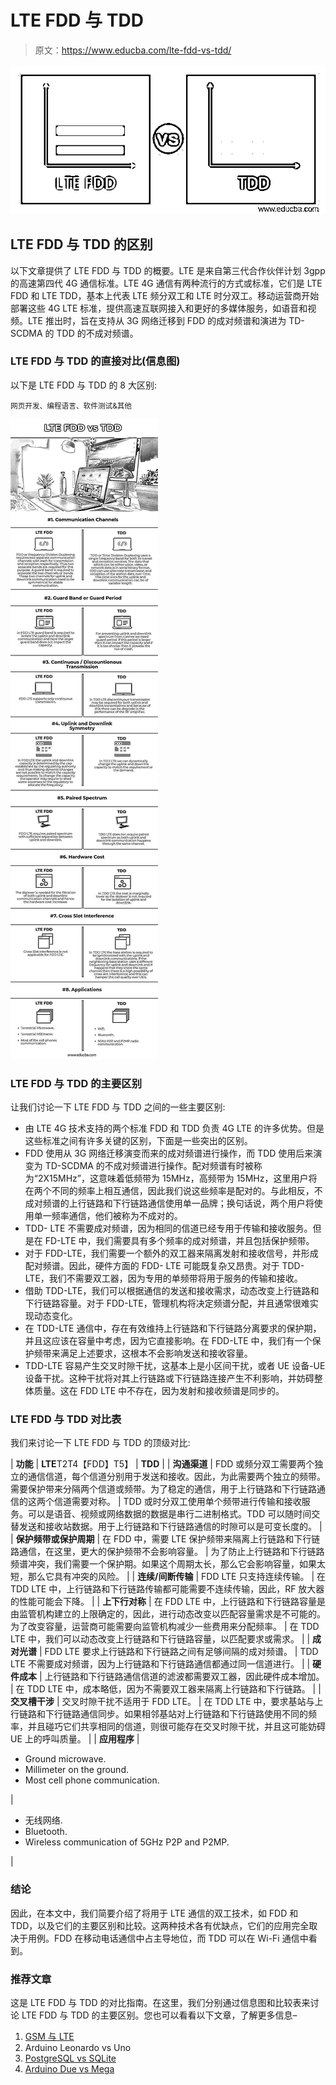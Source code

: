 # LTE FDD 与 TDD

> 原文：<https://www.educba.com/lte-fdd-vs-tdd/>

![LTE FDD vs TDD](img/9e57d174181ae2cce15a1327f579a9ca.png)



## LTE FDD 与 TDD 的区别

以下文章提供了 LTE FDD 与 TDD 的概要。LTE 是来自第三代合作伙伴计划 3gpp 的高速第四代 4G 通信标准。LTE 4G 通信有两种流行的方式或标准，它们是 LTE FDD 和 LTE TDD，基本上代表 LTE 频分双工和 LTE 时分双工。移动运营商开始部署这些 4G LTE 标准，提供高速互联网接入和更好的多媒体服务，如语音和视频。LTE 推出时，旨在支持从 3G 网络迁移到 FDD 的成对频谱和演进为 TD- SCDMA 的 TDD 的不成对频谱。

### LTE FDD 与 TDD 的直接对比(信息图)

以下是 LTE FDD 与 TDD 的 8 大区别:

<small>网页开发、编程语言、软件测试&其他</small>

![LTE-FDD-vs-TDD-info](img/d5bd2f2142cb4bbd5e40cecda6202e59.png)



### LTE FDD 与 TDD 的主要区别

让我们讨论一下 LTE FDD 与 TDD 之间的一些主要区别:

*   由 LTE 4G 技术支持的两个标准 FDD 和 TDD 负责 4G LTE 的许多优势。但是这些标准之间有许多关键的区别，下面是一些突出的区别。
*   FDD 使用从 3G 网络迁移演变而来的成对频谱进行操作，而 TDD 使用后来演变为 TD-SCDMA 的不成对频谱进行操作。配对频谱有时被称为“2X15MHz”，这意味着低频带为 15MHz，高频带为 15MHz，这里用户将在两个不同的频率上相互通信，因此我们说这些频率是配对的。与此相反，不成对频谱的上行链路和下行链路通信使用单一品牌；换句话说，两个用户将使用单一频率通信，他们被称为不成对的。
*   TDD- LTE 不需要成对频谱，因为相同的信道已经专用于传输和接收服务。但是在 FD-LTE 中，我们需要具有多个频率的成对频谱，并且包括保护频带。
*   对于 FDD-LTE，我们需要一个额外的双工器来隔离发射和接收信号，并形成配对频谱。因此，硬件方面的 FDD- LTE 可能既复杂又昂贵。对于 TDD- LTE，我们不需要双工器，因为专用的单频带将用于服务的传输和接收。
*   借助 TDD-LTE，我们可以根据通信的发送和接收需求，动态改变上行链路和下行链路容量。对于 FDD-LTE，管理机构将决定频谱分配，并且通常很难实现动态变化。
*   在 TDD-LTE 通信中，存在有效维持上行链路和下行链路分离要求的保护期，并且这应该在容量中考虑，因为它直接影响。在 FDD-LTE 中，我们有一个保护频带来满足上述要求，这根本不会影响发送和接收容量。
*   TDD-LTE 容易产生交叉时隙干扰，这基本上是小区间干扰，或者 UE 设备-UE 设备干扰。这种干扰将对其上行链路或下行链路连接产生不利影响，并妨碍整体质量。这在 FDD LTE 中不存在，因为发射和接收频谱是同步的。

### LTE FDD 与 TDD 对比表

我们来讨论一下 LTE FDD 与 TDD 的顶级对比:

| **功能** | **LTE**T2T4【FDD】T5】 | **TDD** |
| **沟通渠道** | FDD 或频分双工需要两个独立的通信信道，每个信道分别用于发送和接收。因此，为此需要两个独立的频带。需要保护带来分隔两个信道或频带。为了稳定的通信，用于上行链路和下行链路通信的这两个信道需要对称。 | TDD 或时分双工使用单个频带进行传输和接收服务。可以是语音、视频或网络数据的数据是串行二进制格式。TDD 可以随时间交替发送和接收站数据。用于上行链路和下行链路通信的时隙可以是可变长度的。 |
| **保护频带或保护周期** | 在 FDD 中，需要 LTE 保护频带来隔离上行链路和下行链路通信，在这里，更大的保护频带不会影响容量。 | 为了防止上行链路和下行链路频谱冲突，我们需要一个保护期。如果这个周期太长，那么它会影响容量，如果太短，那么它具有冲突的风险。 |
| **连续/间断传输** | FDD LTE 只支持连续传输。 | 在 TDD LTE 中，上行链路和下行链路传输都可能需要不连续传输，因此，RF 放大器的性能可能会下降。 |
| **上下行对称** | 在 FDD LTE 中，上行链路和下行链路容量是由监管机构建立的上限确定的，因此，进行动态改变以匹配容量需求是不可能的。为了改变容量，运营商可能需要向监管机构减少一些费用来分配频率。 | 在 TDD LTE 中，我们可以动态改变上行链路和下行链路容量，以匹配要求或需求。 |
| **成对光谱** | FDD LTE 要求上行链路和下行链路之间有足够间隔的成对频谱。 | TDD LTE 不需要成对频谱，因为上行链路和下行链路通信都通过同一信道进行。 |
| **硬件成本** | 上行链路和下行链路通信信道的滤波都需要双工器，因此硬件成本增加。 | 在 TDD LTE 中，成本略低，因为不需要双工器来隔离上行链路和下行链路。 |
| **交叉槽干涉** | 交叉时隙干扰不适用于 FDD LTE。 | 在 TDD LTE 中，要求基站与上行链路和下行链路通信同步。如果相邻基站对上行链路和下行链路使用不同的频率，并且碰巧它们共享相同的信道，则很可能存在交叉时隙干扰，并且这可能妨碍 UE 上的呼叫质量。 |
| **应用程序** | 

*   Ground microwave.
*   Millimeter on the ground.
*   Most cell phone communication.

 | 

*   无线网络.
*   Bluetooth.
*   Wireless communication of 5GHz P2P and P2MP.

 |

### 结论

因此，在本文中，我们简要介绍了将用于 LTE 通信的双工技术，如 FDD 和 TDD，以及它们的主要区别和比较。这两种技术各有优缺点，它们的应用完全取决于用例。FDD 在移动电话通信中占主导地位，而 TDD 可以在 Wi-Fi 通信中看到。

### 推荐文章

这是 LTE FDD 与 TDD 的对比指南。在这里，我们分别通过信息图和比较表来讨论 LTE FDD 与 TDD 的主要区别。您也可以看看以下文章，了解更多信息–

1.  [GSM 与 LTE](https://www.educba.com/gsm-vs-lte/)
2.  Arduino Leonardo vs Uno
3.  [PostgreSQL vs SQLite](https://www.educba.com/postgresql-vs-sqlite/)
4.  [Arduino Due vs Mega](https://www.educba.com/arduino-due-vs-mega/)





